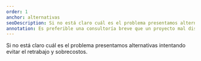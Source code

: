 ```yaml
---
order: 1
anchor: alternativas
seoDescription: Si no está claro cuál es el problema presentamos alternativas
annotation: Es preferible una consultoría breve que un proyecto mal diseñado
--- 
```

Si no está claro cuál es el problema presentamos alternativas intentando evitar el retrabajo y sobrecostos.